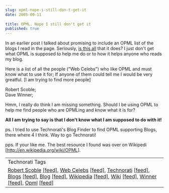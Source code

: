 ```yaml
---
slug: opml-nope-i-still-don-t-get-it
date: 2005-09-11
 
title: OPML. Nope I still don't get it
published: true
---
```

In an earlier post I talked about promising to include an OPML list of the blogs I read in the page. Seriously, <a href="http://feeds.scripting.com/whatIsOpml#usingOpmlToExchangeSubscriptionLists">is this all</a> that it does? I just don't get what OPML is supposed to help me do or to how it helps anyone who reads my blog.<p />Here is a list of all the people ("Web Celebs") who like OPML and must know what to use it for; If anyone of them could tell me I would be very greatful. [I am trying to find more people]<p />Robert Scoble;<br />Dave Winner;<p />Hmm, I really do think I am missing something. Should I be using OPML to help me find people who are OPMLing and know what it is for?<p /><strong>All I am trying to say is that I don't know what I am supposed to do with it!</strong><p />ps. I tried to use Technorati's Blog Finder to find OPML supporting Blogs, there where 4 I think. Way to go Technorati!<p />pps. If your like me. The best resource I found was over on Wikipedi [<a href="http://en.wikipedia.org/wiki/OPML">http://en.wikipedia.org/wiki/OPML</a>].<p /><table class="TechnoratiHead TagHeader">
<tr><td>Technorati Tags</td></tr>
<tr class="Technorati"><td>
<a href="https://paul.kinlan.me/tags/Robert%20Scoble" class="Tag" rel="tag">Robert Scoble</a> <a href="http://feeds.technorati.com/feed/posts/tag/Robert%20Scoble" class="Tag">[feed]</a>, <a href="https://paul.kinlan.me/tags/Web%20Celebs" class="Tag" rel="tag">Web Celebs</a> <a href="http://feeds.technorati.com/feed/posts/tag/Web%20Celebs" class="Tag">[feed]</a>, <a href="https://paul.kinlan.me/tags/Technorati" class="Tag" rel="tag">Technorati</a> <a href="http://feeds.technorati.com/feed/posts/tag/Technorati" class="Tag">[feed]</a>, <a href="https://paul.kinlan.me/tags/Blogs" class="Tag" rel="tag">Blogs</a> <a href="http://feeds.technorati.com/feed/posts/tag/Blogs" class="Tag">[feed]</a>, <a href="https://paul.kinlan.me/tags/Blog" class="Tag" rel="tag">Blog</a> <a href="http://feeds.technorati.com/feed/posts/tag/Blog" class="Tag">[feed]</a>, <a href="https://paul.kinlan.me/tags/Wikipedia" class="Tag" rel="tag">Wikipedia</a> <a href="http://feeds.technorati.com/feed/posts/tag/Wikipedia" class="Tag">[feed]</a>, <a href="https://paul.kinlan.me/tags/Wiki" class="Tag" rel="tag">Wiki</a> <a href="http://feeds.technorati.com/feed/posts/tag/Wiki" class="Tag">[feed]</a>, <a href="https://paul.kinlan.me/tags/Winner" class="Tag" rel="tag">Winner</a> <a href="http://feeds.technorati.com/feed/posts/tag/Winner" class="Tag">[feed]</a>, <a href="https://paul.kinlan.me/tags/Opml" class="Tag" rel="tag">Opml</a> <a href="http://feeds.technorati.com/feed/posts/tag/Opml" class="Tag">[feed]</a>
</td></tr>
</table><div class="blogger-post-footer"><img class="posterous_download_image" src="https://blogger.googleusercontent.com/tracker/8109338-112643434077706195?l=www.kinlan.co.uk%2Findex.html" height="1" alt="" width="1" /></div>

